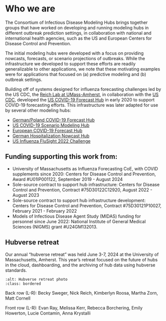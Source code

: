 # Who we are  

The Consortium of Infectious Disease Modeling Hubs brings together groups that have worked on developing and running modeling hubs in different outbreak prediction settings, in collaboration with national and international health agencies, such as the US and European Centers for Disease Control and Prevention.

The initial modeling hubs were developed with a focus on providing nowcasts, forecasts, or scenario projections of outbreaks. While the infrastructure we developed to support these efforts are readily generalizable to other applications, we note that these motivating examples were for applications that focused on (a) predictive modeling and (b) outbreak settings.

Building off of systems designed for influenza forecasting challenges led by the US CDC, the [Reich Lab at UMass-Amherst](https://reichlab.io/), in collaboration with the [US CDC](https://www.cdc.gov/), developed the [US COVID-19 Forecast Hub](https://covid19forecasthub.org/) in early 2020 to support COVID-19 forecasting efforts. This infrastructure was later adapted for use by several other modeling hubs:

 - [German/Poland COVID-19 Forecast Hub](https://github.com/KITmetricslab/covid19-forecast-hub-de)
 - [US COVID-19 Scenario Modeling Hub](https://github.com/midas-network/covid19-scenario-modeling-hub)
 - [European COVID-19 Forecast Hub](https://github.com/covid19-forecast-hub-europe/covid19-forecast-hub-europe)
 - [German Hospitalization Nowcast Hub](https://github.com/KITmetricslab/hospitalization-nowcast-hub)
 - [US Influenza FluSight 2022 Challenge](https://github.com/cdcepi/Flusight-forecast-data)


## Funding supporting this work from:
 - University of Massachusetts as Influenza Forecasting CoE, with COVID supplements since 2020: 
   Centers for Disease Control and Prevention, Award #U01IP001122, September 2019 - August 2024
 - Sole-source contract to support hub infrastructure: 
   Centers for Disease Control and Prevention, Contract #75D30122C12920, August 2022 - August 2023
 - Sole-source contract to support hub infrastructure development:
   Centers for Disease Control and Prevention, Contract #75D30121P10027, February 2021 - February 2022
 - Models of Infectious Disease Agent Study (MIDAS) funding for personnel since June 2022: 
   National Institute of General Medical Sciences (NIGMS) grant #U24GM132013.

## Hubverse retreat
Our annual “hubverse retreat” was held June 3-7, 2024 at the University of Massachusetts, Amherst. This year’s retreat focused on the future of hubs in the cloud, dashboarding, and the archiving of hub data using hubverse standards.
```{image} ../images/hubverse-retreat.jpg
:alt: Hubverse retreat photo
:class: bordered
```
Back row (L-R): Becky Sweger, Nick Reich, Kimberlyn Roosa, Martha Zorn, Matt Cornell

Front row (L-R): Evan Ray, Melissa Kerr, Rebecca Borchering, Emily Howerton, Lucie Contamin, Anna Krystalli



